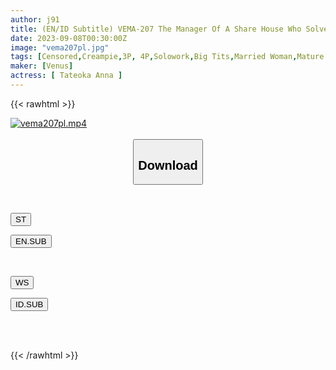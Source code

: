 ```yaml
---
author: j91
title: (EN/ID Subtitle) VEMA-207 The Manager Of A Share House Who Solves Troubles With Her Tits Is A HCUP Busty Wife Anna Tateoka
date: 2023-09-08T00:30:00Z
image: "vema207pl.jpg"
tags: [Censored,Creampie,3P, 4P,Solowork,Big Tits,Married Woman,Mature Woman,BBW	 ]
maker: [Venus]
actress: [ Tateoka Anna ]
---
```



{{< rawhtml >}}

<div class="video" data-videoid="09zWyr39moiKrO">
    <a href="javascript:;">
        <img src="https://my.j91.asia/posts/vema207pl/vema207pl.jpg" width="WIDTH" height="HEIGHT" alt="vema207pl.mp4" loading="lazy">
    </a>
</div>

<script type="text/javascript" src="https://j91.asia/asset/on-demand-st.js"></script>

<br>
  <link rel="stylesheet" href="https://j91.asia/asset/bs5.css">
  
  <center>
  <button class="btn btn-primary" type="button" data-bs-toggle="collapse" data-bs-target=".multi-collapse" aria-expanded="false" aria-controls="multiCollapseExample1 multiCollapseExample2"><h2>Download</h2></button></center>
</p>
<div class="row">
  <div class="col">
    <div class="collapse multi-collapse" id="multiCollapseExample1">
      <div class="card card-body">
	      	      <br>
<div class="buttons">  
<p><a href="https://streamtape.to/v/09zWyr39moiKrO" target="_blank"><button class="btn-hover color-3"><i class="fa fa-download"></i> ST</button></a></p>
<p><a href="https://userscloud.com/q48wagppj204" target="_blank"><button class="btn-hover color-8"><i class="fa fa-download"></i> EN.SUB</button></a></p></div>
    </div>
  </div>
</div>
  <div class="col">
    <div class="collapse multi-collapse" id="multiCollapseExample2">
      <div class="card card-body">
	      <br>
<div class="buttons">
    <p><a href="https://wolfstream.tv/mofjzbs9q8fg" target="_blank"><button class="btn-hover color-9"><i class="fa fa-download"></i> WS</button></a></p>
<p><a href="https://userscloud.com/h470zvlzux8o" target="_blank"><button class="btn-hover color-8"><i class="fa fa-download"></i> ID.SUB</button></a></p></div>
<br><br>
      </div>
    </div>
  </div>
</div>

{{< /rawhtml >}}

